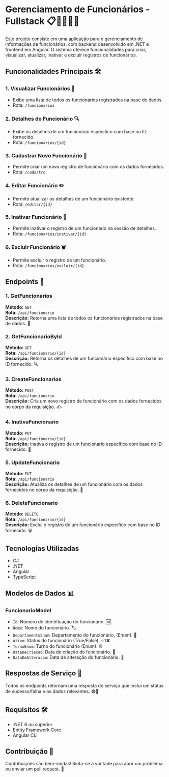 # Gerenciamento de Funcionários - Fullstack 📋👨‍💼👩‍💼

Este projeto consiste em uma aplicação para o gerenciamento de informações de funcionários, com backend desenvolvido em .NET e frontend em Angular. O sistema oferece funcionalidades para criar, visualizar, atualizar, inativar e excluir registros de funcionários.

## Funcionalidades Principais 🛠️

### 1. Visualizar Funcionários 📜
   - Exibe uma lista de todos os funcionários registrados na base de dados.
   - Rota: `/funcionarios`

### 2. Detalhes do Funcionário 🔍
   - Exibe os detalhes de um funcionário específico com base no ID fornecido.
   - Rota: `/funcionarios/{id}`

### 3. Cadastrar Novo Funcionário 📝
   - Permite criar um novo registro de funcionário com os dados fornecidos.
   - Rota: `/cadastro`

### 4. Editar Funcionário ✏️
   - Permite atualizar os detalhes de um funcionário existente.
   - Rota: `/editar/{id}`

### 5. Inativar Funcionário 🚫
   - Permite inativar o registro de um funcionário na sessão de detalhes.
   - Rota: `/funcionarios/inativar/{id}`

### 6. Excluir Funcionário 🗑️
   - Permite excluir o registro de um funcionário.
   - Rota: `/funcionarios/excluir/{id}`


## Endpoints 🚀

### 1. GetFuncionarios
**Método:** `GET`  
**Rota:** `/api/funcionario`  
**Descrição:** Retorna uma lista de todos os funcionários registrados na base de dados. 📜

### 2. GetFuncionarioById
**Método:** `GET`  
**Rota:** `/api/funcionario/{id}`  
**Descrição:** Retorna os detalhes de um funcionário específico com base no ID fornecido. 🔍

### 3. CreateFuncionarios
**Método:** `POST`  
**Rota:** `/api/funcionario`  
**Descrição:** Cria um novo registro de funcionário com os dados fornecidos no corpo da requisição. ✍️

### 4. InativaFuncionario
**Método:** `PUT`  
**Rota:** `/api/funcionario/{id}`  
**Descrição:** Inativa o registro de um funcionário específico com base no ID fornecido. 🚫

### 5. UpdateFuncionario
**Método:** `PUT`  
**Rota:** `/api/funcionario`  
**Descrição:** Atualiza os detalhes de um funcionário com os dados fornecidos no corpo da requisição. 🔄

### 6. DeleteFuncionario
**Método:** `DELETE`  
**Rota:** `/api/funcionario/{id}`  
**Descrição:** Exclui o registro de um funcionário específico com base no ID fornecido. 🗑️

## Tecnologias Utilizadas
- C#
- .NET
- Angular
- TypeScript

## Modelos de Dados 📊

### FuncionarioModel
- `Id`: Número de identificação do funcionário. 🆔
- `Nome`: Nome do funcionário. 🏷️
- `DepartamentoEnum`: Departamento do funcionário, (Enum). 🏢
- `Ativo`: Status do funcionário (True/False). ✅/❌
- `TurnoEnum`: Turno do funcionário (Enum). ⏰
- `DataDeCriacao`: Data de criação do funcionário. 📅
- `DataDeAlteracao`: Data de alteração do funcionário. 📅

## Respostas de Serviço 💬

Todos os endpoints retornam uma resposta do serviço que inclui um status de sucesso/falha e os dados relevantes. 🟢🔴

## Requisitos 🛠️

- .NET 6 ou superior
- Entity Framework Core
- Angular CLI

## Contribuição 🤝

Contribuições são bem-vindas! Sinta-se à vontade para abrir um problema ou enviar um pull request. 🚀
